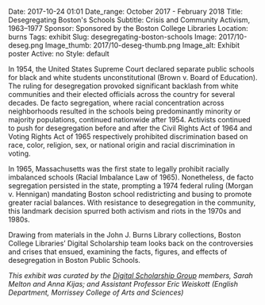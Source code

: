 Date: 2017-10-24 01:01 
Date_range: October 2017 - February 2018
Title: Desegregating Boston's Schools
Subtitle: Crisis and Community Activism, 1963–1977
Sponsor: Sponsored by the Boston College Libraries
Location: burns
Tags: exhibit
Slug: desegregating-boston-schools
Image: 2017/10-deseg.png
Image_thumb: 2017/10-deseg-thumb.png
Image_alt: Exhibit poster
Active: no
Style: default

In 1954, the United States Supreme Court declared separate public schools for black and white students unconstitutional (Brown v. Board of Education). The ruling for desegregation provoked significant backlash from white communities and their elected officials across the country for several decades. De facto segregation, where racial concentration across neighborhoods resulted in the schools being predominantly minority or majority populations, continued nationwide after 1954. Activists continued to push for desegregation before and after the Civil Rights Act of 1964 and Voting Rights Act of 1965 respectively prohibited discrimination based on race, color, religion, sex, or national origin and racial discrimination in voting.

In 1965, Massachusetts was the first state to legally prohibit racially imbalanced schools (Racial Imbalance Law of 1965). Nonetheless, de facto segregation persisted in the state, prompting a 1974 federal ruling (Morgan v. Hennigan) mandating Boston school redistricting and busing to promote greater racial balances. With resistance to desegregation in the community, this landmark decision spurred both activism and riots in the 1970s and 1980s.

Drawing from materials in the John J. Burns Library collections, Boston College Libraries’ Digital Scholarship team looks back on the controversies and crises that ensued, examining the facts, figures, and effects of desegregation in Boston Public Schools.

<em>This exhibit was curated by the <a href="https://ds.bc.edu/">Digital Scholarship Group</a> members, Sarah Melton and Anna Kijas; and Assistant Professor Eric Weiskott (English Department, Morrissey College of Arts and Sciences) </em>